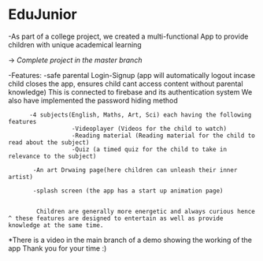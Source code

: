 # EduJunior

-As part of a college project, we created a multi-functional App to provide children with  unique academical learning 

-> *Complete project in the master branch*

-Features: 
          -safe parental Login-Signup (app will automatically logout incase child closes the app, ensures child cant access content without parental knowledge)
            This is connected to firebase and its authentication system
            We also have implemented the password hiding method

         
          -4 subjects(English, Maths, Art, Sci) each having the following features
                      -Videoplayer (Videos for the child to watch)
                      -Reading material (Reading material for the child to read about the subject)
                      -Quiz (a timed quiz for the child to take in relevance to the subject)
          
           -An art Drwaing page(here children can unleash their inner artist)

           -splash screen (the app has a start up animation page)

           
            Children are generally more energetic and always curious hence ^ these features are designed to entertain as well as provide knowledge at the same time.


*There is a video in the main branch of a demo showing the working of the app 
Thank you for your time :)
